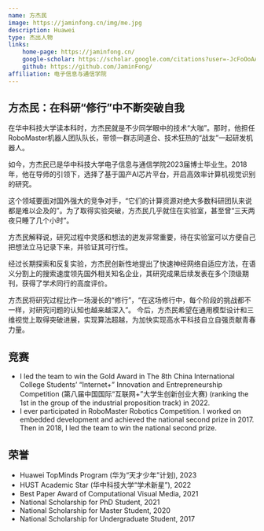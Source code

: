 ```yaml
---
name: 方杰民
image: https://jaminfong.cn/img/me.jpg
description: Huawei
type: 杰出人物
links:
    home-page: https://jaminfong.cn/
    google-scholar: https://scholar.google.com/citations?user=-JcFoOoAAAAJ
    github: https://github.com/JaminFong/
affiliation: 电子信息与通信学院
---
```


## 方杰民：在科研“修行”中不断突破自我

在华中科技大学读本科时，方杰民就是不少同学眼中的技术“大咖”。那时，他担任RoboMaster机器人团队队长，带领一群志同道合、技术狂热的“战友”一起研发机器人。

如今，方杰民已是华中科技大学电子信息与通信学院2023届博士毕业生。2018年，他在导师的引领下，选择了基于国产AI芯片平台，开启高效率计算机视觉识别的研究。

这个领域要面对国外强大的竞争对手，“它们的计算资源对绝大多数科研团队来说都是难以企及的”。为了取得实验突破，方杰民几乎就住在实验室，甚至曾“三天两夜只睡了几个小时”。

方杰民解释说，研究过程中灵感和想法的迸发非常重要，待在实验室可以方便自己把想法立马记录下来，并验证其可行性。

经过长期探索和反复实验，方杰民创新性地提出了快速神经网络自适应方法，在语义分割上的搜索速度领先国外相关知名企业，其研究成果后续发表在多个顶级期刊，获得了学术同行的高度评价。

方杰民将研究过程比作一场漫长的“修行”，“在这场修行中，每个阶段的挑战都不一样，对研究问题的认知也越来越深入”。
今后，方杰民希望在通用模型设计和三维视觉上取得突破进展，实现算法超越，为加快实现高水平科技自立自强贡献青春力量。


## 竞赛
* I led the team to win the Gold Award in The 8th China International College Students’ “Internet+” Innovation and Entrepreneurship Competition (第八届中国国际“互联网+”大学生创新创业大赛) (ranking the 1st in the group of the industrial proposition track) in 2022.
* I ever participated in RoboMaster Robotics Competition. I worked on embedded development and achieved the national second prize in 2017. Then in 2018, I led the team to win the national second prize.

## 荣誉

* Huawei TopMinds Program (华为“天才少年”计划), 2023
* HUST Academic Star (华中科技大学“学术新星”), 2022
* Best Paper Award of Computational Visual Media, 2021
* National Scholarship for PhD Student, 2021
* National Scholarship for Master Student, 2020
* National Scholarship for Undergraduate Student, 2017
